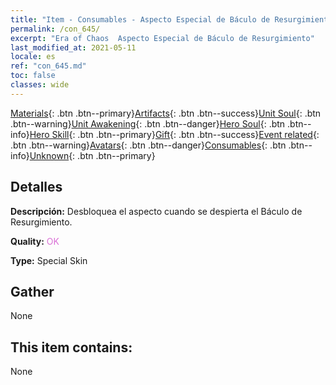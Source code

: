 ```yaml
---
title: "Item - Consumables - Aspecto Especial de Báculo de Resurgimiento"
permalink: /con_645/
excerpt: "Era of Chaos  Aspecto Especial de Báculo de Resurgimiento"
last_modified_at: 2021-05-11
locale: es
ref: "con_645.md"
toc: false
classes: wide
---
```

 [Materials](/ItemsES/){: .btn .btn--primary}[Artifacts](/ItemsES/Artifacts/){: .btn .btn--success}[Unit Soul](/ItemsES/UnitSoul/){: .btn .btn--warning}[Unit Awakening](/ItemsES/UnitAwakening/){: .btn .btn--danger}[Hero Soul](/ItemsES/HeroSoul/){: .btn .btn--info}[Hero Skill](/ItemsES/HeroSkill/){: .btn .btn--primary}[Gift](/ItemsES/Gift/){: .btn .btn--success}[Event related](/ItemsES/Events/){: .btn .btn--warning}[Avatars](/ItemsES/Avatars/){: .btn .btn--danger}[Consumables](/ItemsES/Consumables/){: .btn .btn--info}[Unknown](/ItemsES/Unknown/){: .btn .btn--primary}

## Detalles
 **Descripción:** Desbloquea el aspecto cuando se despierta el Báculo de Resurgimiento.

 **Quality:** <span style="color: #DA70D6">OK</span>

 **Type:** Special Skin

## Gather

  None

## This item contains:

  None

